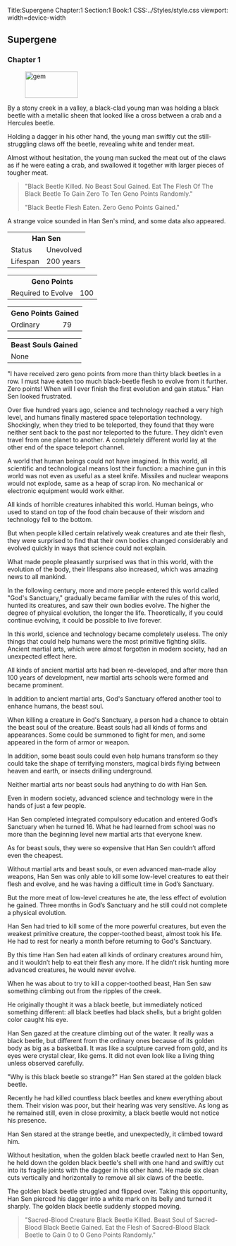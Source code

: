 Title:Supergene
Chapter:1
Section:1
Book:1
CSS:../Styles/style.css
viewport: width=device-width

## Supergene

### Chapter 1

<figure>
<img src="../Images/gem.gif" alt="gem" id="gem" width="120" height="60" />
</figure>

By a stony creek in a valley, a black-clad young man was holding a black beetle with a metallic sheen that looked like a cross between a crab and a Hercules beetle.

Holding a dagger in his other hand, the young man swiftly cut the still-struggling claws off the beetle, revealing white and tender meat.

Almost without hesitation, the young man sucked the meat out of the claws as if he were eating a crab, and swallowed it together with larger pieces of tougher meat.

> "Black Beetle Killed. No Beast Soul Gained. Eat The Flesh Of The Black Beetle To Gain Zero To Ten Geno Points Randomly."
>
> "Black Beetle Flesh Eaten. Zero Geno Points Gained."

A strange voice sounded in Han Sen's mind, and some data also appeared.

<div class="tables">
<table class="status">
<tr>
<th colspan="2">Han Sen</th>
</tr><tr>
<td>Status</td>
<td>Unevolved</td>
</tr><tr>
<td>Lifespan</td>
<td>200 years</td>
</tr>
</table>
<!-- Han Sen: Not evolved. -->
<!-- Status: None. -->
<!-- Life span: 200 years. -->
<table class="geno-r">
<tr>
<th colspan="2">Geno Points</th>
</tr><tr>
<td>Required to Evolve</td>
<td>100</td>
</tr>
</table>
<!-- Required for evolution: 00 geno points. -->
<table class="geno">
<tr>
<th colspan="2">Geno Points Gained</th>
</tr><tr>
<td>Ordinary</td>
<td>79</td>
</tr>
</table>
<!-- Geno points gained: 79. -->
<table class="center70">
<tr>
<th colspan="2">Beast Souls Gained</th>
</tr><tr>
<td colspan="2">None</td>
</tr>
</table>
<!-- Beast souls gained: None -->
</div>

"I have received zero geno points from more than thirty black beetles in a row. I must have eaten too much black-beetle flesh to evolve from it further. Zero points! When will I ever finish the first evolution and gain status." Han Sen looked frustrated.

Over five hundred years ago, science and technology reached a very high level, and humans finally mastered space teleportation technology. Shockingly, when they tried to be teleported, they found that they were neither sent back to the past nor teleported to the future. They didn’t even travel from one planet to another. A completely different world lay at the other end of the space teleport channel.

A world that human beings could not have imagined. In this world, all scientific and technological means lost their function: a machine gun in this world was not even as useful as a steel knife. Missiles and nuclear weapons would not explode, same as a heap of scrap iron. No mechanical or electronic equipment would work either.

All kinds of horrible creatures inhabited this world. Human beings, who used to stand on top of the food chain because of their wisdom and technology fell to the bottom.

But when people killed certain relatively weak creatures and ate their flesh, they were surprised to find that their own bodies changed considerably and evolved quickly in ways that science could not explain.

What made people pleasantly surprised was that in this world, with the evolution of the body, their lifespans also increased, which was amazing news to all mankind.

In the following century, more and more people entered this world called "God's Sanctuary," gradually became familiar with the rules of this world, hunted its creatures, and saw their own bodies evolve. The higher the degree of physical evolution, the longer the life. Theoretically, if you could continue evolving, it could be possible to live forever.

In this world, science and technology became completely useless. The only things that could help humans were the most primitive fighting skills. Ancient martial arts, which were almost forgotten in modern society, had an unexpected effect here.

All kinds of ancient martial arts had been re-developed, and after more than 100 years of development, new martial arts schools were formed and became prominent.

In addition to ancient martial arts, God's Sanctuary offered another tool to enhance humans, the beast soul.

When killing a creature in God's Sanctuary, a person had a chance to obtain the beast soul of the creature. Beast souls had all kinds of forms and appearances. Some could be summoned to fight for men, and some appeared in the form of armor or weapon.

In addition, some beast souls could even help humans transform so they could take the shape of terrifying monsters, magical birds flying between heaven and earth, or insects drilling underground.

Neither martial arts nor beast souls had anything to do with Han Sen.

Even in modern society, advanced science and technology were in the hands of just a few people.

Han Sen completed integrated compulsory education and entered God’s Sanctuary when he turned 16. What he had learned from school was no more than the beginning level new martial arts that everyone knew.

As for beast souls, they were so expensive that Han Sen couldn’t afford even the cheapest.

Without martial arts and beast souls, or even advanced man-made alloy weapons, Han Sen was only able to kill some low-level creatures to eat their flesh and evolve, and he was having a difficult time in God’s Sanctuary.

But the more meat of low-level creatures he ate, the less effect of evolution he gained. Three months in God’s Sanctuary and he still could not complete a physical evolution.

Han Sen had tried to kill some of the more powerful creatures, but even the weakest primitive creature, the copper-toothed beast, almost took his life. He had to rest for nearly a month before returning to God's Sanctuary.

By this time Han Sen had eaten all kinds of ordinary creatures around him, and it wouldn’t help to eat their flesh any more. If he didn’t risk hunting more advanced creatures, he would never evolve.

When he was about to try to kill a copper-toothed beast, Han Sen saw something climbing out from the ripples of the creek.

He originally thought it was a black beetle, but immediately noticed something different: all black beetles had black shells, but a bright golden color caught his eye.

Han Sen gazed at the creature climbing out of the water. It really was a black beetle, but different from the ordinary ones because of its golden body as big as a basketball. It was like a sculpture carved from gold, and its eyes were crystal clear, like gems. It did not even look like a living thing unless observed carefully.

"Why is this black beetle so strange?" Han Sen stared at the golden black beetle.

Recently he had killed countless black beetles and knew everything about them. Their vision was poor, but their hearing was very sensitive. As long as he remained still, even in close proximity, a black beetle would not notice his presence.

Han Sen stared at the strange beetle, and unexpectedly, it climbed toward him.

Without hesitation, when the golden black beetle crawled next to Han Sen, he held down the golden black beetle's shell with one hand and swiftly cut into its fragile joints with the dagger in his other hand. He made six clean cuts vertically and horizontally to remove all six claws of the beetle.

The golden black beetle struggled and flipped over. Taking this opportunity, Han Sen pierced his dagger into a white mark on its belly and turned it sharply. The golden black beetle suddenly stopped moving.

> "Sacred-Blood Creature Black Beetle Killed. Beast Soul of Sacred-Blood Black Beetle Gained. Eat the Flesh of Sacred-Blood Black Beetle to Gain 0 to 0 Geno Points Randomly."